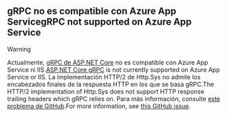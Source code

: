 ## <a name="grpc-not-supported-on-azure-app-service"></a><span data-ttu-id="04df0-101">gRPC no es compatible con Azure App Service</span><span class="sxs-lookup"><span data-stu-id="04df0-101">gRPC not supported on Azure App Service</span></span>

> [!WARNING]
> <span data-ttu-id="04df0-102">Actualmente, [gRPC de ASP.NET Core](xref:grpc/index) no es compatible con Azure App Service ni IIS.</span><span class="sxs-lookup"><span data-stu-id="04df0-102">[ASP.NET Core gRPC](xref:grpc/index) is not currently supported on Azure App Service or IIS.</span></span> <span data-ttu-id="04df0-103">La implementación HTTP/2 de Http.Sys no admite los encabezados finales de la respuesta HTTP en los que se basa gRPC.</span><span class="sxs-lookup"><span data-stu-id="04df0-103">The HTTP/2 implementation of Http.Sys does not support HTTP response trailing headers which gRPC relies on.</span></span> <span data-ttu-id="04df0-104">Para más información, consulte [este problema de GitHub](https://github.com/aspnet/AspNetCore/issues/9020).</span><span class="sxs-lookup"><span data-stu-id="04df0-104">For more information, see [this GitHub issue](https://github.com/aspnet/AspNetCore/issues/9020).</span></span>

